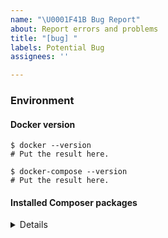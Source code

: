 ```yaml
---
name: "\U0001F41B Bug Report"
about: Report errors and problems
title: "[bug] "
labels: Potential Bug
assignees: ''

---
```


<!--
    Before you open an issue, make sure this one does not already exist.
    Please also read the "guidelines for contributing" link above before posting.
-->

<!--
    If you are reporting a bug, please try to fill in the following.
    Otherwise remove it.
-->

### Environment

#### Docker version

```
$ docker --version
# Put the result here.

$ docker-compose --version
# Put the result here.
```

#### Installed Composer packages

<details>

```
$ composer show --latest
# Put the result here.
```
<details>

## Subject

<!--
    Give here as many details as possible.
    Next sections are for ERRORS only.
-->

## Steps to reproduce

## Expected results

## Actual results

<!--
    If it's an error message or piece of code, use code block tags,
    and make sure you provide the whole stack trace(s),
    not just the first error message you can see.
    More details here: http://docs.park-manager.com/en/latest/contributing/code/bugs.html
-->
